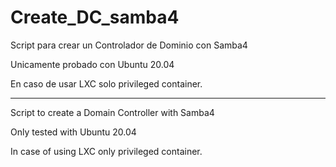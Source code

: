 # Create_DC_samba4

Script para crear un Controlador de Dominio con Samba4 

Unicamente probado con Ubuntu 20.04

En caso de usar LXC solo privileged container. 


--------


Script to create a Domain Controller with Samba4

Only tested with Ubuntu 20.04

In case of using LXC only privileged container.

